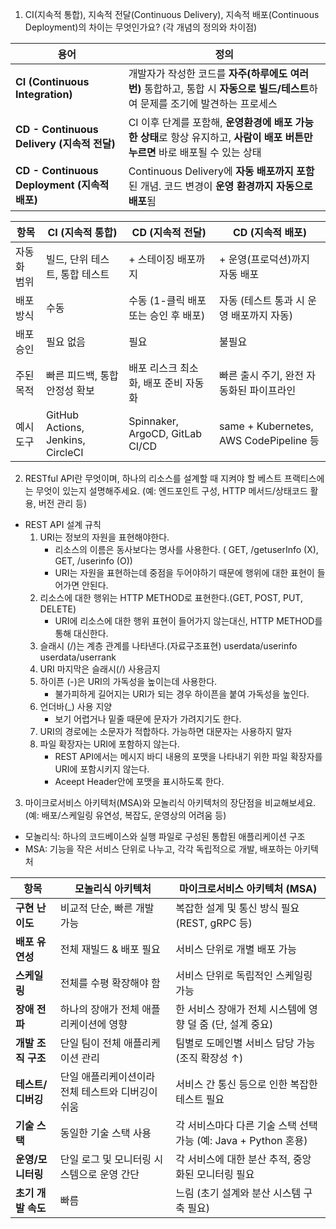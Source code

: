 1. CI(지속적 통합), 지속적 전달(Continuous Delivery), 지속적 배포(Continuous Deployment)의 차이는 무엇인가요? (각 개념의 정의와 차이점)

| 용어                                      | 정의                                                                             |
| --------------------------------------- | ------------------------------------------------------------------------------ |
| **CI (Continuous Integration)**         | 개발자가 작성한 코드를 **자주(하루에도 여러 번)** 통합하고, 통합 시 **자동으로 빌드/테스트**하여 문제를 조기에 발견하는 프로세스  |
| **CD - Continuous Delivery (지속적 전달)**   | CI 이후 단계를 포함해, **운영환경에 배포 가능한 상태**로 항상 유지하고, **사람이 배포 버튼만 누르면** 바로 배포될 수 있는 상태 |
| **CD - Continuous Deployment (지속적 배포)** | Continuous Delivery에 **자동 배포까지 포함**된 개념. 코드 변경이 **운영 환경까지 자동으로 배포**됨           |

| 항목     | CI (지속적 통합)                       | CD (지속적 전달)                     | CD (지속적 배포)                           |
| ------ | --------------------------------- | ------------------------------- | ------------------------------------- |
| 자동화 범위 | 빌드, 단위 테스트, 통합 테스트                | + 스테이징 배포까지                     | + 운영(프로덕션)까지 자동 배포                    |
| 배포 방식  | 수동                                | 수동 (1-클릭 배포 또는 승인 후 배포)         | 자동 (테스트 통과 시 운영 배포까지 자동)              |
| 배포 승인  | 필요 없음                             | 필요                              | 불필요                                   |
| 주된 목적  | 빠른 피드백, 통합 안정성 확보                 | 배포 리스크 최소화, 배포 준비 자동화           | 빠른 출시 주기, 완전 자동화된 파이프라인               |
| 예시 도구  | GitHub Actions, Jenkins, CircleCI | Spinnaker, ArgoCD, GitLab CI/CD | same + Kubernetes, AWS CodePipeline 등 |


2. RESTful API란 무엇이며, 하나의 리소스를 설계할 때 지켜야 할 베스트 프랙티스에는 무엇이 있는지 설명해주세요. (예: 엔드포인트 구성, HTTP 메서드/상태코드 활용, 버전 관리 등)
- REST API 설계 규칙
    1. URI는 정보의 자원을 표현해야한다. 
        - 리소스의 이름은 동사보다는 명사를 사용한다. ( GET, /getuserInfo (X), GET, /userinfo (O))
        - URI는 자원을 표현하는데 중점을 두어야하기 때문에 행위에 대한 표현이 들어가면 안된다.
    2. 리소스에 대한 행위는 HTTP METHOD로 표현한다.(GET, POST, PUT, DELETE)
        - URI에 리소스에 대한 행위 표현이 들어가지 않는대신, HTTP METHOD를 통해 대신한다.
    3. 슬래시 (/)는 계층 관계를 나타낸다.(자료구조표현)
        userdata/userinfo <br />
        userdata/userrank
    4. URI 마지막은 슬래시(/) 사용금지
    5. 하이픈 (-)은 URI의 가독성을 높이는데 사용한다.
        - 불가피하게 길어지는 URI가 되는 경우 하이픈을 붙여 가독성을 높인다.
    6. 언더바(_) 사용 지양 
        - 보기 어렵거나 밑줄 때문에 문자가 가려지기도 한다.
    7. URI의 경로에는 소문자가 적합하다. 가능하면 대문자는 사용하지 말자
    8. 파일 확장자는 URI에 포함하지 않는다.
        - REST API에서는 메시지 바디 내용의 포맷을 나타내기 위한 파일 확장자를 URI에 포함시키지 않는다.
        - Aceept Header안에 포맷을 표시하도록 한다.

3. 마이크로서비스 아키텍처(MSA)와 모놀리식 아키텍처의 장단점을 비교해보세요. (예: 배포/스케일링 유연성, 복잡도, 운영상의 어려움 등)
- 모놀리식: 하나의 코드베이스와 실행 파일로 구성된 통합된 애플리케이션 구조
- MSA: 기능을 작은 서비스 단위로 나누고, 각각 독립적으로 개발, 배포하는 아키텍처

| 항목           | **모놀리식 아키텍처**               | **마이크로서비스 아키텍처 (MSA)**                       |
| ------------ | --------------------------- | -------------------------------------------- |
| **구현 난이도**   | 비교적 단순, 빠른 개발 가능            | 복잡한 설계 및 통신 방식 필요 (REST, gRPC 등)             |
| **배포 유연성**   | 전체 재빌드 & 배포 필요              | 서비스 단위로 개별 배포 가능                             |
| **스케일링**     | 전체를 수평 확장해야 함               | 서비스 단위로 독립적인 스케일링 가능                         |
| **장애 전파**    | 하나의 장애가 전체 애플리케이션에 영향       | 한 서비스 장애가 전체 시스템에 영향 덜 줌 (단, 설계 중요)          |
| **개발 조직 구조** | 단일 팀이 전체 애플리케이션 관리          | 팀별로 도메인별 서비스 담당 가능 (조직 확장성 ↑)                |
| **테스트/디버깅**  | 단일 애플리케이션이라 전체 테스트와 디버깅이 쉬움 | 서비스 간 통신 등으로 인한 복잡한 테스트 필요                   |
| **기술 스택**    | 동일한 기술 스택 사용                | 각 서비스마다 다른 기술 스택 선택 가능 (예: Java + Python 혼용) |
| **운영/모니터링**  | 단일 로그 및 모니터링 시스템으로 운영 간단    | 각 서비스에 대한 분산 추적, 중앙화된 모니터링 필요                |
| **초기 개발 속도** | 빠름                          | 느림 (초기 설계와 분산 시스템 구축 필요)                     |
